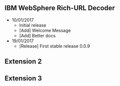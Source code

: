 ## IBM WebSphere Rich-URL Decoder 

* 10/01/2017
  * Initial release 
  * [Add] Welcome Message
  * [Add] Better docs 
* 19/01/2017
  * [Release] First stable release 0.0.9

## Extension 2



## Extension 3



